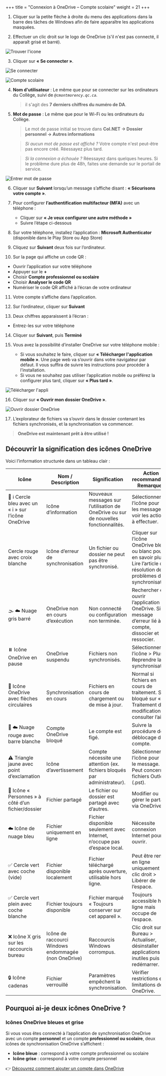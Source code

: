 +++
title = "Connexion à OneDrive – Compte scolaire"
weight = 21
+++


1. Cliquer sur la petite flèche à droite du menu des applications dans la barre des tâches de Windows afin de faire apparaître les applications masquées.

2. Effectuer un clic droit sur le logo de OneDrive (s'il n'est pas connecté, il apparaît grisé et barré).

![Trouver l'icone](1_trouver_onedrive.png?width=30vw)

3. Cliquer sur **« Se connecter »**.

![Se connecter](2_se_connecter.png?width=25vw)

![Compte scolaire](5_onedrive_scolaire.png?width=30vw)

4. **Nom d'utilisateur** :
   Le même que pour se connecter sur les ordinateurs du Collège, suivi de *`@cmontmorency.qc.ca`*.

   > il s'agit des **7 derniers chiffres du numéro de DA**.


5. **Mot de passe** :
   Le même que pour le Wi-Fi ou les ordinateurs du Collège.

   > Le mot de passe initial se trouve dans **Col.NET → Dossier personnel → Autres informations**

   > *Si aucun mot de passe est affiché ?* Votre compte n'est peut-être pas encore créé. Réessayez plus tard.
   
   > *Si la connexion a échouée ?* Réessayez dans quelques heures. Si le problème dure plus de 48h, faites une demande sur le portail de service.

![Entrer mot de passe](6_mot2passe.png?width=30vw)

6. Cliquer sur **Suivant** lorsqu’un message s’affiche disant :
   **« Sécurisons votre compte »**. 

7. Pour configurer **l’authentification multifacteur (MFA)** avec un téléphone :

   * Cliquer sur **« Je veux configurer une autre méthode »**
   * Suivre l’étape  ci-dessous

8. Sur votre téléphone, installez l’application :
   **Microsoft Authenticator** (disponible dans le Play Store ou App Store)

9. Cliquez sur **Suivant** deux fois sur l’ordinateur.

10. Sur la page qui affiche un code QR :

   * Ouvrir l’application sur votre téléphone
   * Appuyer sur le **+**
   * Choisir **Compte professionnel ou scolaire**
   * Choisir **Analyser le code QR**
   * Numériser le code QR affiché à l’écran de votre ordinateur

11. Votre compte s’affiche dans l’application.

12. Sur l’ordinateur, cliquer sur **Suivant**

13. Deux chiffres apparaissent à l’écran :

   * Entrez-les sur votre téléphone

14. Cliquer sur **Suivant**, puis **Terminé**

15. Vous avez la possibilité d’installer OneDrive sur votre téléphone mobile :

    * Si vous souhaitez le faire, cliquer sur **« Télécharger l'application mobile »**.
      Une page web va s’ouvrir dans votre navigateur par défaut. Il vous suffira de suivre les instructions pour procéder à l’installation.
    * Si vous ne souhaitez pas utiliser l’application mobile ou préférez la configurer plus tard, cliquer sur **« Plus tard »**.

![Télécharger l'appli](10_telecharger_appli.png?width=30vw)

16. Cliquer sur **« Ouvrir mon dossier OneDrive »**.

![Ouvrir dossier OneDrive](11_ouvrir_dossier.png?width=30vw)

17. L’explorateur de fichiers va s’ouvrir dans le dossier contenant les fichiers synchronisés, et la synchronisation va commencer.

> **OneDrive est maintenant prêt à être utilisé !**

## Découvrir la signification des icônes OneDrive

Voici l’information structurée dans un tableau clair :

| **Icône**                                            | **Nom / Description**                                | **Signification**                                                                    | **Action recommandée / Remarques**                                                                                             |
| ---------------------------------------------------- | ---------------------------------------------------- | ------------------------------------------------------------------------------------ | ------------------------------------------------------------------------------------------------------------------------------ |
| 🔵 ℹ️ Cercle bleu avec un « i » sur l’icône OneDrive | Icône d’information                                  | Nouveaux messages sur l’utilisation de OneDrive ou sur de nouvelles fonctionnalités. | Sélectionner l’icône pour lire les messages et voir les actions à effectuer.                                                   |
| Cercle rouge avec croix blanche                 | Icône d’erreur de synchronisation                    | Un fichier ou dossier ne peut pas être synchronisé.                                  | Cliquer sur l’icône OneDrive bleu ou blanc pour en savoir plus. Lire l’article de résolution des problèmes de synchronisation. |
| 🌫️ ☁️ Nuage gris barré                              | OneDrive non en cours d’exécution                    | Non connecté ou configuration non terminée.                                          | Rechercher et ouvrir l’application OneDrive. Si message d’erreur lié à un compte, dissocier et ressocier.                      |
| ⏸️ Icône OneDrive en pause                           | OneDrive suspendu                                    | Fichiers non synchronisés.                                                           | Sélectionner l’icône > Plus > Reprendre la synchronisation.                                                                    |
| 🔄 Icône OneDrive avec flèches circulaires           | Synchronisation en cours                             | Fichiers en cours de chargement ou de mise à jour.                                   | Normal si fichiers en cours de traitement. Si bloqué sur « Traitement des modifications », consulter l’aide.                   |
| 🚫 ☁️ Nuage rouge avec barre blanche                 | Compte OneDrive bloqué                               | Le compte est figé.                                                                  | Suivre la procédure de déblocage du compte.                                                                                    |
| ⚠️ Triangle jaune avec point d’exclamation           | Icône d’avertissement                                | Compte nécessite une attention (ex. fichiers bloqués par administrateur).            | Sélectionner l’icône pour lire le message. Peut concerner fichiers Outlook (.pst).                                             |
| 👥 Icône « Personnes » à côté d’un fichier/dossier   | Fichier partagé                                      | Le fichier ou dossier est partagé avec d’autres.                                     | Modifier ou gérer le partage via OneDrive.                                                                                     |
| ☁️ Icône de nuage bleu                               | Fichier uniquement en ligne                          | Fichier disponible seulement avec Internet, n’occupe pas d’espace local.             | Nécessite connexion Internet pour ouvrir.                                                                                      |
| ✅ Cercle vert avec coche (vide)                      | Fichier disponible localement                        | Fichier téléchargé après ouverture, utilisable hors ligne.                           | Peut être remis en ligne uniquement via clic droit > Libérer de l’espace.                                                      |
| ✅ Cercle vert plein avec coche blanche               | Fichier toujours disponible                          | Fichier marqué « Toujours conserver sur cet appareil ».                              | Toujours accessible hors ligne mais occupe de l’espace.                                                                        |
| ❌ Icône X gris sur les raccourcis bureau             | Icône de raccourci Windows endommagée (non OneDrive) | Raccourcis Windows corrompus.                                                        | Clic droit sur Bureau > Actualiser, désinstaller applications inutiles puis redémarrer.                                        |
| 🔒 Icône cadenas                                     | Fichier verrouillé                                   | Paramètres empêchent la synchronisation.                                             | Vérifier restrictions et limitations de OneDrive.                                                                              |


## Pourquoi ai-je deux icônes OneDrive ?

### Icônes OneDrive bleues et grise

Si vous vous êtes connecté à l’application de synchronisation OneDrive avec un compte **personnel** et un compte **professionnel ou scolaire**, deux icônes de synchronisation OneDrive s’affichent :

- **Icône bleue** : correspond à votre compte professionnel ou scolaire  
- **Icône grise** : correspond à votre compte personnel  

👉 [Découvrez comment ajouter un compte dans OneDrive](https://support.microsoft.com/fr-fr/office/comment-ajouter-un-compte-dans-onedrive-31b59063-5a94-4847-b846-c13b9e7635e2)

